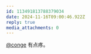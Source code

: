 ```yaml
---
id: 113491813788379034
date: 2024-11-16T09:00:46.922Z
reply: true
media_attachments: 0
---
```


[@conge](https://c.im/@conge) 有点疼。


